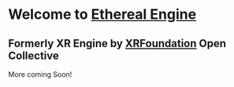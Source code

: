 # Welcome to [Ethereal Engine](https://github.com/etherealengine)

## Formerly XR Engine by [XRFoundation](https://github.com/xrfoundation) Open Collective

More coming Soon! 

